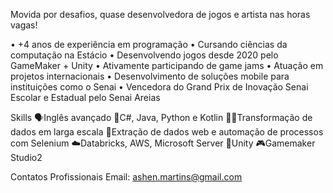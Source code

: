 Movida por desafios, quase desenvolvedora de jogos e artista nas horas vagas!

• +4 anos de experiência em programação
• Cursando ciências da computação na Estácio 
• Desenvolvendo jogos desde 2020 pelo GameMaker + Unity
• Ativamente participando de game jams
• Atuação em projetos internacionais
• Desenvolvimento de soluções mobile para instituições como o Senai
• Vencedora do Grand Prix de Inovação Senai Escolar e Estadual pelo Senai Areias

Skills
🗣️Inglês avançado
🥶C#, Java, Python e Kotlin
😶‍🌫️Transformação de dados em larga escala
🐉Extração de dados web e automação de processos com Selenium
☁️Databricks, AWS, Microsoft Server
🧊Unity 
🎮Gamemaker Studio2

Contatos Profissionais
Email: ashen.martins@gmail.com

<!--
**ashcrysis/ashcrysis** is a ✨ _special_ ✨ repository because its `README.md` (this file) appears on your GitHub profile.

Here are some ideas to get you started:

- 🔭 I’m currently working on ...
- 🌱 I’m currently learning ...
- 👯 I’m looking to collaborate on ...
- 🤔 I’m looking for help with ...
- 💬 Ask me about ...
- 📫 How to reach me: ...
- 😄 Pronouns: ...
- ⚡ Fun fact: ...
-->
